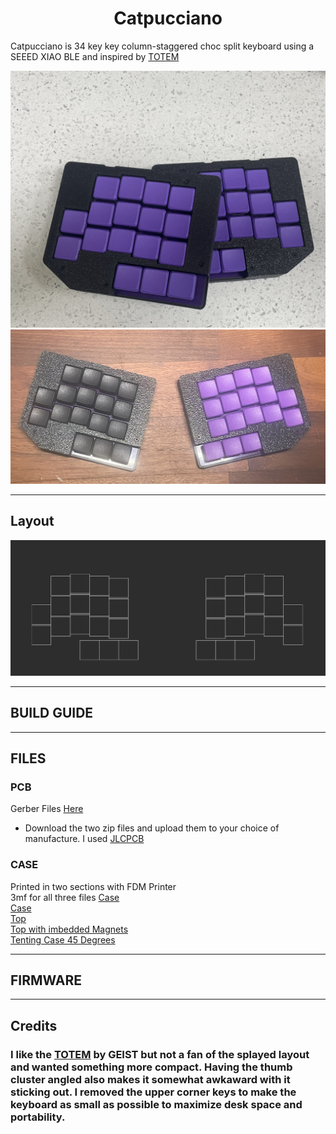 <h1 align="center">Catpucciano</h1>

Catpucciano is 34 key key column-staggered choc split keyboard using a SEEED XIAO BLE and inspired by [TOTEM](https://github.com/GEIGEIGEIST/TOTEM/tree/main)

![CATPUCCUIANO CASE](/docs/images/CATPUCCIANO_1.jpg)\
![CATPUCCUIANO CASE](/docs/images/CATPUCCIANO_2.jpg)

---

## Layout

![CATPUCCIANO LAYOUT](docs/images/CATPUCCIANO_layout.png)

---

## BUILD GUIDE

---

## FILES

### PCB
Gerber Files [Here](/docs/PCB/)
- Download the two zip files and upload them to your choice of manufacture. I used [JLCPCB](https://jlcpcb.com/)
### CASE
Printed in two sections with FDM Printer <br>
3mf for all three files [Case](<./docs/Case Files/Case.3mf>) <br>
[Case](<./docs/Case Files/Case.stl>) <br>
[Top](<./docs/Case Files/Top Case.stl>) <br>
[Top with imbedded Magnets](<./docs/Case Files/Top Magnet.stl>) <br>
[Tenting Case 45 Degrees](<./docs/Case Files/Tenting Case 45.stl>) <br>

---

## FIRMWARE

---

## Credits

### I like the [TOTEM](https://github.com/GEIGEIGEIST/TOTEM/tree/main) by GEIST but not a fan of the splayed layout and wanted something more compact. Having the thumb cluster angled also makes it somewhat awkaward with it sticking out. I removed the upper corner keys to make the keyboard as small as possible to maximize desk space and portability.

